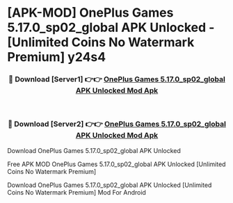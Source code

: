 # [APK-MOD] OnePlus Games 5.17.0_sp02_global APK Unlocked - [Unlimited Coins No Watermark Premium] y24s4



<div align="center">
<h3>🔴 Download [Server1] 👉👉 <a href="https://momento.my/?title=OnePlus_Games_5.17.0_sp02_global_APK_Unlocked">OnePlus Games 5.17.0_sp02_global APK Unlocked Mod Apk</a></h3><br>

<h3>🔴 Download [Server2] 👉👉 <a href="https://momento.my/?title=OnePlus_Games_5.17.0_sp02_global_APK_Unlocked">OnePlus Games 5.17.0_sp02_global APK Unlocked Mod Apk</a></h3>
</div>



Download OnePlus Games 5.17.0_sp02_global APK Unlocked 

Free APK MOD OnePlus Games 5.17.0_sp02_global APK Unlocked [Unlimited Coins No Watermark Premium]

Download OnePlus Games 5.17.0_sp02_global APK Unlocked [Unlimited Coins No Watermark Premium] Mod For Android
